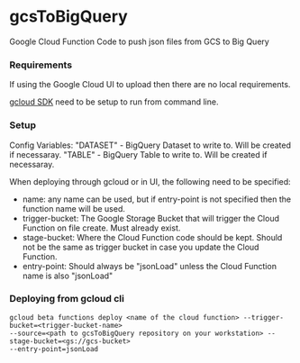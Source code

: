 # gcsToBigQuery
Google Cloud Function Code to push json files from GCS to Big Query

### Requirements
If using the Google Cloud UI to upload then there are no local requirements.

[gcloud SDK](https://cloud.google.com/sdk/downloads) need to be setup to run from command line.

### Setup
Config Variables:
   "DATASET" - BigQuery Dataset to write to. Will be created if necessaray.
   "TABLE" - BigQuery Table to write to. Will be created if necessaray.
   
When deploying through gcloud or in UI, the following need to be specified:
   * name: any name can be used, but if entry-point is not specified then the function name will be used.
   * trigger-bucket: The Google Storage Bucket that will trigger the Cloud Function on file create. Must already exist.
   * stage-bucket: Where the Cloud Function code should be kept. Should not be the same as trigger bucket in case you update the Cloud Function.
   * entry-point: Should always be "jsonLoad" unless the Cloud Function name is also "jsonLoad"
  

### Deploying from gcloud cli
~~~ 
gcloud beta functions deploy <name of the cloud function> --trigger-bucket=<trigger-bucket-name>  
--source=<path to gcsToBigQuery repository on your workstation> --stage-bucket=<gs://gcs-bucket> 
--entry-point=jsonLoad
~~~ 
